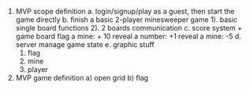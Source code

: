 1. MVP scope definition
  a. login/signup/play as a guest, then start the game directly
  b. finish a basic 2-player minesweeper game
     1). basic single board functions
     2). 2 boards communication
  c. score system + game board
     flag a mine: + 10
     reveal a number: +1
     reveal a mine: -5
  d. server
     manage game state
  e. graphic stuff
     1) flag
     2) mine
     3) player
2. MVP game definition
  a) open grid
  b) flag